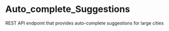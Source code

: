 # Auto_complete_Suggestions
REST API endpoint that provides auto-complete suggestions for large cities
